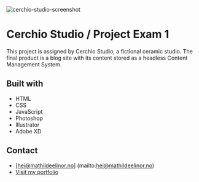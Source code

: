 ![cerchio-studio-screenshot](https://user-images.githubusercontent.com/94295012/194151291-4432e049-27dc-404b-a55d-4f9d7fe50398.jpg)

# Cerchio Studio / Project Exam 1

This project is assigned by Cerchio Studio, a fictional ceramic studio. The final product is a blog site with its content stored as a headless Content Management System.

## Built with
- HTML
- CSS
- JavaScript
- Photoshop
- Illustrator
- Adobe XD

## Contact
- [hei@mathildeelinor.no] (mailto:hei@mathildeelinor.no)
- [Visit my portfolio](https://www.mathildeelinor.no)
